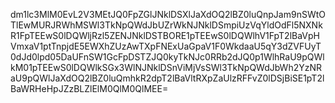 dm1lc3MlM0EvL2V3MEtJQ0FpZGlJNklDSXlJaXdOQ2lBZ0luQnpJam9nSWtOTlEwMURJRWhMSWl3TkNpQWdJbUZrWkNJNklDSmpiUzVqYldOdFl5NXNkR1FpTEEwS0lDQWljRzl5ZENJNklDSTBORE1pTEEwS0lDQWlhV1FpT2lBaVpHVmxaV1ptTnpjdE5EWXhZUzAwTXpFNExUaGpaV1F0WkdaaU5qY3dZVFUyT0dJd0lpd05DaUFnSW1GcFpDSTZJQ0kyTkNJc0RRb2dJQ0p1WlhRaU9pQWlkM01pTEEwS0lDQWlkSGx3WlNJNklDSnViMjVsSWl3TkNpQWdJbWh2YzNRaU9pQWlJaXdOQ2lBZ0luQmhkR2dpT2lBaVltRXpZaUlzRFFvZ0lDSjBiSE1pT2lBaWRHeHpJZzBLZlElM0QlM0QlMEE=
